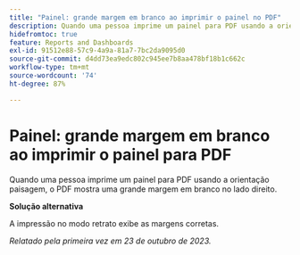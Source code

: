```yaml
---
title: "Painel: grande margem em branco ao imprimir o painel no PDF"
description: Quando uma pessoa imprime um painel para PDF usando a orientação paisagem, o PDF mostra uma grande margem em branco no lado direito.
hidefromtoc: true
feature: Reports and Dashboards
exl-id: 91512e88-57c9-4a9a-81a7-7bc2da9095d0
source-git-commit: d4dd73ea9edc802c945ee7b8aa478bf18b1c662c
workflow-type: tm+mt
source-wordcount: '74'
ht-degree: 87%

---
```


# Painel: grande margem em branco ao imprimir o painel para PDF

<!--article by request-->

Quando uma pessoa imprime um painel para PDF usando a orientação paisagem, o PDF mostra uma grande margem em branco no lado direito.

**Solução alternativa**

A impressão no modo retrato exibe as margens corretas.

_Relatado pela primeira vez em 23 de outubro de 2023._
